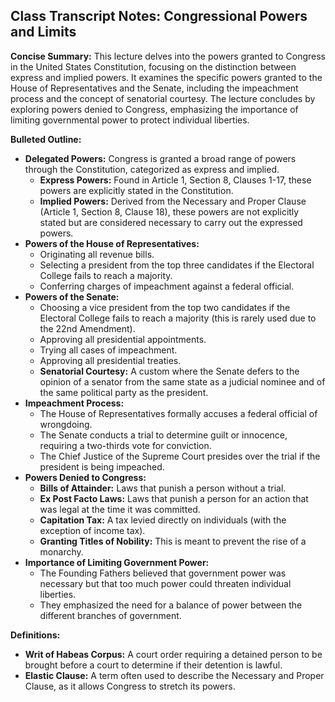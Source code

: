 ## Class Transcript Notes: Congressional Powers and Limits

**Concise Summary:** This lecture delves into the powers granted to Congress in the United States Constitution, focusing on the distinction between express and implied powers. It examines the specific powers granted to the House of Representatives and the Senate, including the impeachment process and the concept of senatorial courtesy. The lecture concludes by exploring powers denied to Congress, emphasizing the importance of limiting governmental power to protect individual liberties.

**Bulleted Outline:**

* **Delegated Powers:** Congress is granted a broad range of powers through the Constitution, categorized as express and implied.
    * **Express Powers:** Found in Article 1, Section 8, Clauses 1-17, these powers are explicitly stated in the Constitution.
    * **Implied Powers:** Derived from the Necessary and Proper Clause (Article 1, Section 8, Clause 18), these powers are not explicitly stated but are considered necessary to carry out the expressed powers.
* **Powers of the House of Representatives:**
    * Originating all revenue bills.
    * Selecting a president from the top three candidates if the Electoral College fails to reach a majority.
    * Conferring charges of impeachment against a federal official.
* **Powers of the Senate:**
    * Choosing a vice president from the top two candidates if the Electoral College fails to reach a majority (this is rarely used due to the 22nd Amendment).
    * Approving all presidential appointments.
    * Trying all cases of impeachment.
    * Approving all presidential treaties.
    * **Senatorial Courtesy:** A custom where the Senate defers to the opinion of a senator from the same state as a judicial nominee and of the same political party as the president.
* **Impeachment Process:**
    * The House of Representatives formally accuses a federal official of wrongdoing.
    * The Senate conducts a trial to determine guilt or innocence, requiring a two-thirds vote for conviction.
    * The Chief Justice of the Supreme Court presides over the trial if the president is being impeached.
* **Powers Denied to Congress:**
    * **Bills of Attainder:** Laws that punish a person without a trial.
    * **Ex Post Facto Laws:** Laws that punish a person for an action that was legal at the time it was committed.
    * **Capitation Tax:** A tax levied directly on individuals (with the exception of income tax).
    * **Granting Titles of Nobility:** This is meant to prevent the rise of a monarchy.
* **Importance of Limiting Government Power:**
    * The Founding Fathers believed that government power was necessary but that too much power could threaten individual liberties.
    * They emphasized the need for a balance of power between the different branches of government.

**Definitions:**

* **Writ of Habeas Corpus:** A court order requiring a detained person to be brought before a court to determine if their detention is lawful. 
* **Elastic Clause:** A term often used to describe the Necessary and Proper Clause, as it allows Congress to stretch its powers.

